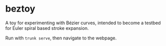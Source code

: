 # beztoy

A toy for experimenting with Bézier curves, intended to become a testbed for Euler spiral based stroke expansion.

Run with `trunk serve`, then navigate to the webpage.
